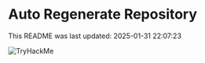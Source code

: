 # Auto Regenerate Repository

This README was last updated: 2025-01-31 22:07:23

 ![TryHackMe](https://tryhackme.com/badge/533634)